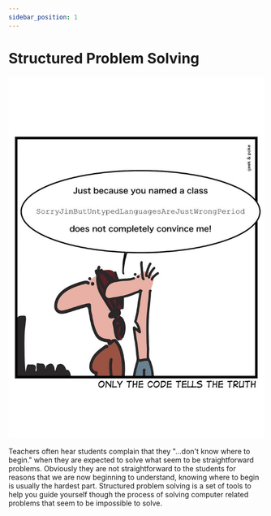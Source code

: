 ```yaml
---
sidebar_position: 1
---
```


# Structured Problem Solving

![Cartoon](./img/only_the_code_tells_the_truth.png)

Teachers often hear students complain that they "...don't know where to begin." when they are expected to solve what seem to be straightforward problems. Obviously they are not straightforward to the students for reasons that we are now beginning to understand, knowing where to begin is usually the hardest part. Structured problem solving is a set of tools to help you guide yourself though the process of solving computer related problems that seem to be impossible to solve.
